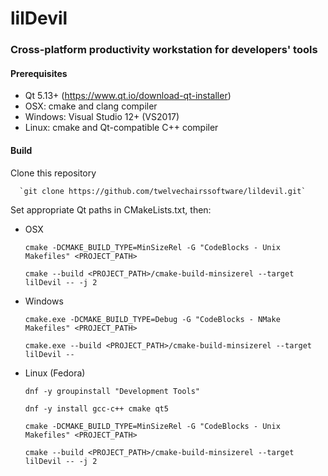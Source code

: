 # lilDevil
### Cross-platform productivity workstation for developers' tools 


#### Prerequisites
 - Qt 5.13+ (https://www.qt.io/download-qt-installer)
 - OSX: cmake and clang compiler
 - Windows: Visual Studio 12+ (VS2017)
 - Linux: cmake and Qt-compatible C++ compiler
 
#### Build
Clone this repository

      `git clone https://github.com/twelvechairssoftware/lildevil.git`

Set appropriate Qt paths in CMakeLists.txt, then:

 - OSX
 
      `cmake -DCMAKE_BUILD_TYPE=MinSizeRel -G "CodeBlocks - Unix Makefiles" <PROJECT_PATH>`
 
      `cmake --build <PROJECT_PATH>/cmake-build-minsizerel --target lilDevil -- -j 2`
 
 - Windows
 
      `cmake.exe -DCMAKE_BUILD_TYPE=Debug -G "CodeBlocks - NMake Makefiles" <PROJECT_PATH>`

      `cmake.exe --build <PROJECT_PATH>/cmake-build-minsizerel --target lilDevil --`

 - Linux (Fedora)
 
      `dnf -y groupinstall "Development Tools"`
      
      `dnf -y install gcc-c++ cmake qt5`
      
      `cmake -DCMAKE_BUILD_TYPE=MinSizeRel -G "CodeBlocks - Unix Makefiles" <PROJECT_PATH>`
 
      `cmake --build <PROJECT_PATH>/cmake-build-minsizerel --target lilDevil -- -j 2`

